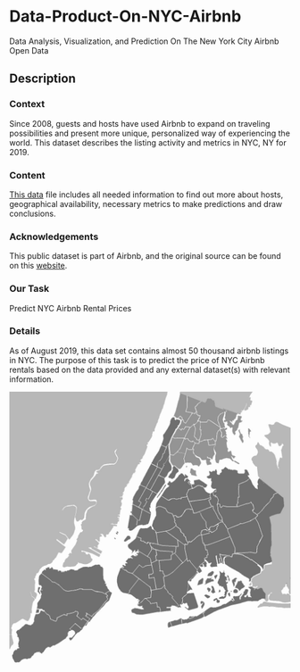 # Data-Product-On-NYC-Airbnb
Data Analysis, Visualization, and Prediction On The New York City Airbnb Open Data

## Description

### Context
Since 2008, guests and hosts have used Airbnb to expand on traveling possibilities and present more unique, personalized way of experiencing the world. This dataset describes the listing activity and metrics in NYC, NY for 2019.

### Content
[This data](https://www.kaggle.com/dgomonov/new-york-city-airbnb-open-data) file includes all needed information to find out more about hosts, geographical availability, necessary metrics to make predictions and draw conclusions.

### Acknowledgements
This public dataset is part of Airbnb, and the original source can be found on this [website](http://insideairbnb.com/).

### Our Task
Predict NYC Airbnb Rental Prices

### Details 
As of August 2019, this data set contains almost 50 thousand airbnb listings in NYC. The purpose of this task is to predict the price of NYC Airbnb rentals based on the data provided and any external dataset(s) with relevant information.

![NYC](New_York_City_.png)
